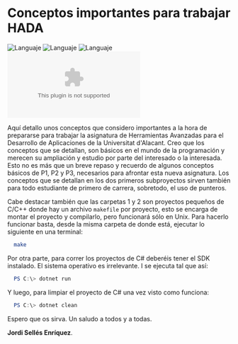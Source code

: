 # Conceptos importantes para trabajar HADA

![Languaje](https://img.shields.io/badge/Languaje-C%2FC%2B%2B-blue)
![Languaje](https://img.shields.io/badge/Languaje-C%23-blueviolet)
![Languaje](https://img.shields.io/badge/Languaje-Java-yellow)
![Build(https://img.shields.io/badge/Build-Download%20ZIP-brightgreen)](https://github.com/Jordilavila/ConceptosImportantesParaTrabajarHADA/raw/main/ConceptosImportantesParaTrabajarHADA.zip)

Aquí detallo unos conceptos que considero importantes a la hora de prepararse para trabajar la asignatura de Herramientas Avanzadas para el Desarrollo de Aplicaciones de la Universitat d'Alacant. Creo que los conceptos que se detallan, son básicos en el mundo de la programación y merecen su ampliación y estudio por parte del interesado o la interesada. Esto no es más que un breve repaso y recuerdo de algunos conceptos básicos de P1, P2 y P3, necesarios para afrontar esta nueva asignatura. Los conceptos que se detallan en los dos primeros subproyectos sirven también para todo estudiante de primero de carrera, sobretodo, el uso de punteros.

Cabe destacar también que las carpetas 1 y 2 son proyectos pequeños de C/C++ donde hay un archivo ```makefile``` por proyecto, esto se encarga de montar el proyecto y compilarlo, pero funcionará sólo en Unix. Para hacerlo funcionar basta, desde la misma carpeta de donde está, ejecutar lo siguiente en una terminal:

```bash
  make
```

Por otra parte, para correr los proyectos de C# deberéis tener el SDK instalado. El sistema operativo es irrelevante. I se ejecuta tal que así:

```powershell
  PS C:\> dotnet run
```

Y luego, para limpiar el proyecto de C# una vez visto como funciona:

```powershell
  PS C:\> dotnet clean
```

Espero que os sirva. Un saludo a todos y a todas.

**Jordi Sellés Enríquez**.

